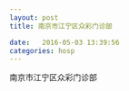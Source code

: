 ```yaml
--- 
layout: post 
title: 南京市江宁区众彩门诊部

date:   2016-05-03 13:39:56 
categories: hosp 
--- 
```

   
南京市江宁区众彩门诊部
